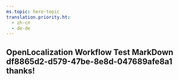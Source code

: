 ```yaml
---
ms.topic: hero-topic
translation.priority.ht: 
  - zh-cn
  - de-de
---
```

## OpenLocalization Workflow Test MarkDown df8865d2-d579-47be-8e8d-047689afe8a1 thanks!
